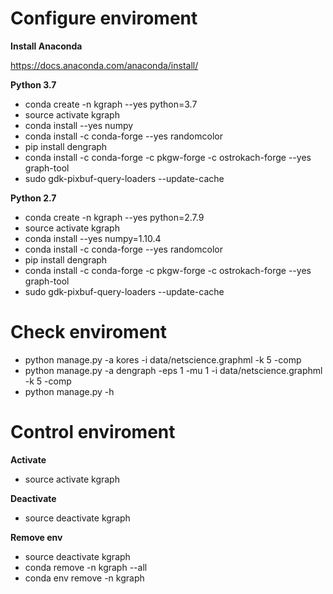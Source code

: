 # Configure enviroment 

**Install Anaconda**

https://docs.anaconda.com/anaconda/install/

**Python 3.7**
* conda create -n kgraph --yes python=3.7
* source activate kgraph
* conda install --yes numpy
* conda install -c conda-forge --yes randomcolor
* pip install dengraph
* conda install -c conda-forge -c pkgw-forge -c ostrokach-forge --yes graph-tool
* sudo gdk-pixbuf-query-loaders --update-cache

**Python 2.7**
* conda create -n kgraph --yes python=2.7.9
* source activate kgraph
* conda install --yes numpy=1.10.4
* conda install -c conda-forge --yes randomcolor
* pip install dengraph
* conda install -c conda-forge -c pkgw-forge -c ostrokach-forge --yes graph-tool
* sudo gdk-pixbuf-query-loaders --update-cache

# Check enviroment

* python manage.py -a kores -i data/netscience.graphml -k 5 -comp
* python manage.py -a dengraph -eps 1 -mu 1 -i data/netscience.graphml -k 5 -comp
* python manage.py -h

# Control enviroment

**Activate**
* source activate kgraph

**Deactivate** 
* source deactivate kgraph


**Remove env**
* source deactivate kgraph
* conda remove -n kgraph --all
* conda env remove -n kgraph